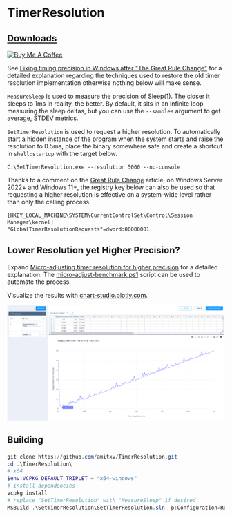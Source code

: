 # TimerResolution

## [Downloads](https://github.com/amitxv/TimerResolution/releases)

[![Buy Me A Coffee](https://www.buymeacoffee.com/assets/img/custom_images/orange_img.png)](https://www.buymeacoffee.com/amitxv)

See [Fixing timing precision in Windows after "The Great Rule Change"](https://github.com/amitxv/PC-Tuning/blob/main/docs/research.md#fixing-timing-precision-in-windows-after-the-great-rule-change) for a detailed explanation regarding the techniques used to restore the old timer resolution implementation otherwise nothing below will make sense.

``MeasureSleep`` is used to measure the precision of Sleep(1). The closer it sleeps to 1ms in reality, the better. By default, it sits in an infinite loop measuring the sleep deltas, but you can use the ``--samples`` argument to get average, STDEV metrics.

``SetTimerResolution`` is used to request a higher resolution. To automatically start a hidden instance of the program when the system starts and raise the resolution to 0.5ms, place the binary somewhere safe and create a shortcut in ``shell:startup`` with the target below.

```
C:\SetTimerResolution.exe --resolution 5000 --no-console
```

Thanks to a comment on the [Great Rule Change](https://randomascii.wordpress.com/2020/10/04/windows-timer-resolution-the-great-rule-change/) article, on Windows Server 2022+ and Windows 11+, the registry key below can also be used so that requesting a higher resolution is effective on a system-wide level rather than only the calling process.

```
[HKEY_LOCAL_MACHINE\SYSTEM\CurrentControlSet\Control\Session Manager\kernel]
"GlobalTimerResolutionRequests"=dword:00000001
```

## Lower Resolution yet Higher Precision?

Expand [Micro-adjusting timer resolution for higher precision](https://github.com/amitxv/PC-Tuning/blob/main/docs/research.md#micro-adjusting-timer-resolution-for-higher-precision) for a detailed explanation. The [micro-adjust-benchmark.ps1](/micro-adjust-benchmark.ps1) script can be used to automate the process.

Visualize the results with [chart-studio.plotly.com](https://chart-studio.plotly.com/create).

<img src="./img/results-example.png" width="1000">

## Building

```powershell
git clone https://github.com/amitxv/TimerResolution.git
cd .\TimerResolution\
# x64
$env:VCPKG_DEFAULT_TRIPLET = "x64-windows"
# install dependencies
vcpkg install
# replace "SetTimerResolution" with "MeasureSleep" if desired
MSBuild .\SetTimerResolution\SetTimerResolution.sln -p:Configuration=Release
```
